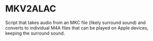 # MKV2ALAC
 Script that takes audio from an MKC file (likely surround sound) and converts to individual M4A files that can be played on Apple devices, keeping the surround sound.
